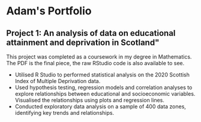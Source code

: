 # Adam's Portfolio

## Project 1: An analysis of data on educational attainment and deprivation in Scotland"

This project was completed as a coursework in my degree in Mathematics. The PDF is the final piece, the raw RStudio code is also available to see.

* Utilised R Studio to performed statistical analysis on the 2020 Scottish Index of Multiple Deprivation data.
* Used hypothesis testing, regression models and correlation analyses to explore relationships between educational and socioeconomic variables. Visualised the relationships using plots and regression lines.
* Conducted exploratory data analysis on a sample of 400 data zones, identifying key trends and relationships.


